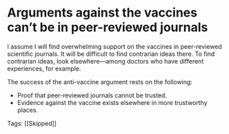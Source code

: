 # Arguments against the vaccines can’t be in peer-reviewed journals

I assume I will find overwhelming support on the vaccines in peer-reviewed scientific journals. It will be difficult to find contrarian ideas there. To find contrarian ideas, look elsewhere—among doctors who have different experiences, for example.

The success of the anti-vaccine argument rests on the following:

- Proof that peer-reviewed journals cannot be trusted.
- Evidence against the vaccine exists elsewhere in more trustworthy places.

Tags: [[Skipped]]

